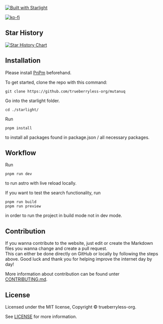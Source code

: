 [![Built with Starlight](https://astro.badg.es/v2/built-with-starlight/medium.svg)](https://starlight.astro.build)

[![ko-fi](https://ko-fi.com/img/githubbutton_sm.svg)](https://ko-fi.com/L4L3QTFWA)

## Star History

<a href="https://star-history.com/#trueberryless-org/mutanuq&Date">
 <picture>
   <source media="(prefers-color-scheme: dark)" srcset="https://api.star-history.com/svg?repos=trueberryless-org/mutanuq&type=Date&theme=dark" />
   <source media="(prefers-color-scheme: light)" srcset="https://api.star-history.com/svg?repos=trueberryless-org/mutanuq&type=Date" />
   <img alt="Star History Chart" src="https://api.star-history.com/svg?repos=trueberryless-org/mutanuq&type=Date" />
 </picture>
</a>

## Installation

Please install [PnPm](https://pnpm.io/) beforehand.

To get started, clone the repo with this command:

```
git clone https://github.com/trueberryless-org/mutanuq
```

Go into the starlight folder.

```
cd ./starlight/
```

Run

```
pnpm install
```

to install all packages found in package.json / all necessary packages.

## Workflow

Run

```
pnpm run dev
```

to run astro with live reload locally.

If you want to test the search functionality, run

```
pnpm run build
pnpm run preview
```

in order to run the project in build mode not in dev mode.

## Contribution

If you wanna contribute to the website, just edit or create the Markdown files you wanna change and create a pull request.  
This can either be done directly on GitHub or locally by following the steps above. Good luck and thank you for helping improve the internet day by day!

More information about contribution can be found unter [CONTRIBUTING.md](https://github.com/trueberryless-org/mutanuq/blob/main/CONTRIBUTING.md).

## License

Licensed under the MIT license, Copyright © trueberryless-org.

See [LICENSE](https://github.com/trueberryless-org/mutanuq/blob/main/LICENSE) for more information.

